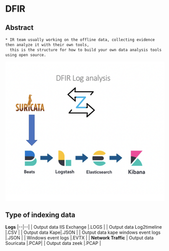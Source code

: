 
DFIR 
===========

Abstract
--------
    * IR team usually working on the offline data, collecting evidence then analyze it with their own tools,
      this is the structure for how to build your own data analysis tools using open source.

![alt text](https://github.com/Maboalenen/DFIR/blob/main/DFIR.jpg?raw=true)

Type of indexing data 
--------------
**Logs**
|--|--|
| Output data IIS Exchange |.LOGS |
| Output data Log2timeline |.CSV |
|	Output data Kape|.JSON |
|	Output data kape windows event logs |.JSON |
|	Windows event logs |.EVTX |
| **Network Traffic** 
|	Output data Souricata  |.PCAP|
|	Output data zeek |.PCAP |


